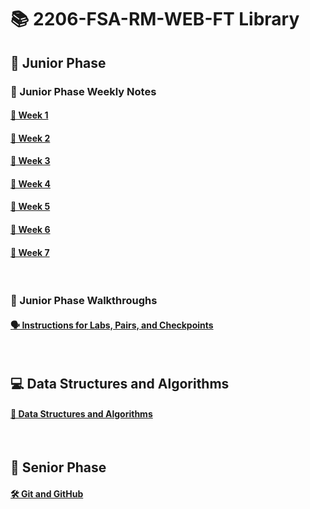 # 📚 2206-FSA-RM-WEB-FT Library


## 🐣 Junior Phase

### 📓 Junior Phase Weekly Notes

#### [📅 Week 1](/week1.md)

#### [📅 Week 2](/week2.md)

#### [📅 Week 3](/week3.md)

#### [📅 Week 4](/week4.md)

#### [📅 Week 5](/week5.md)

#### [📅 Week 6](/week6.md)

#### [📅 Week 7](/week7.md)
</br>

### 📓 Junior Phase Walkthroughs
#### [🗣 Instructions for Labs, Pairs, and Checkpoints](./Walkthroughs/walkthrough-directory.md)

</hr>
</br>

## 💻 Data Structures and Algorithms
#### [📝 Data Structures and Algorithms](./algos.md)

</hr>
</br>

## 🦅 Senior Phase
#### [🛠 Git and GitHub](./senior-phase/git-github.md)
